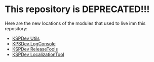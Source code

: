 # This repository is DEPRECATED!!!

Here are the new locations of the modules that used to live imn this repository:

* [KSPDev Utils](https://github.com/ihsoft/KSPDev_Utils)
* [KPSDev LogConsole](https://github.com/ihsoft/KSPDev_LogConsole)
* [KSPDev ReleaseTools](https://github.com/ihsoft/KSPDev_ReleaseBuilder)
* [KSPDev LocalizationTool](https://github.com/ihsoft/KSPDev_LocalizationTool)

